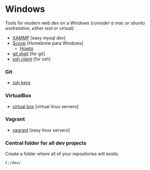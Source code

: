 Windows
======

Tools for modern web dev on a Windows (*consider a mac or ubuntu workstation, either real or virtual*)

* [XAMMP](https://www.apachefriends.org/es/index.html) [easy mysql dev]
* [Scoop](https://github.com/lukesampson/scoop/wiki) [Homebrew para Windows]
  * [Howto](https://outcoldman.com/en/archive/2014/07/20/scoop/)
* [git shell](http://www.mamp.info/en/) [for git]
* [ssh client](http://www.mamp.info/en/) [for ssh]


### Git
* [ssh keys](https://confluence.atlassian.com/display/BITBUCKET/Set+up+SSH+for+Git)


### VirtualBox
* [virtual box](https://www.virtualbox.org) [virtual linux servers]


### Vagrant
* [vagrant](https://docs.vagrantup.com/v2/getting-started/index.html) [easy linux servers]


### Central folder for all dev projects
Create a folder where all of your repositories will exists.


```
C:/dev/
```

